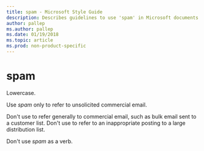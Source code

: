 ```yaml
---
title: spam - Microsoft Style Guide
description: Describes guidelines to use 'spam' in Microsoft documents. Don't use to refer generally to commercial email, such as bulk email sent to a customer list.
author: pallep
ms.author: pallep
ms.date: 01/19/2018
ms.topic: article
ms.prod: non-product-specific
---
```


# spam

Lowercase.

Use *spam* only to refer to unsolicited commercial email. 

Don't use to refer generally to commercial email, such as bulk email sent to a customer list. Don't use to refer to an inappropriate posting to a large distribution list.

Don't use *spam* as a verb.
